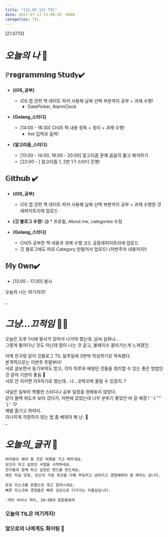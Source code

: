 ```yaml
---
title: "[21.07.13] TIL"
date: 2021-07-13 23:00:28 -0400
categories: TIL
---
```


[21.07.13]

# *오늘의 나* 🙌

## ℙ𝕣𝕠𝕘𝕣𝕒𝕞𝕞𝕚𝕟𝕘 𝕊𝕥𝕦𝕕𝕪✔️   

- **{iOS_공부}**

	* iOS 앱 관련 책 데이트 피커 사용해 날짜 선택 부분까지 공부 + 과제 수행!
		* DatePicker, AlarmClock

- **{Golang_스터디}**

	* [14:00 - 16:30] Ch05 책 내용 정독 + 정리 + 과제 수헹!
		* fmt 입력과 출력! 

- **{알고리즘_스터디}**

	* [13:00 - 14:00, 18:00 - 20:00] 알고리즘 문제 꼼꼼히 풀고 해석하기
	* [22:00 - ] 알고리즘 1, 2번 1:1 스터디 진행!


## 𝔾𝕚𝕥𝕙𝕦𝕓 ✔️

- **{iOS_공부}**

	* iOS 앱 관련 책 데이트 피커 사용해 날짜 선택 부분까지 공부 + 과제 수행한 것 레퍼지토리에 업로드

- **{깃 블로그 수정! :)}**
		* 프로필, About me, categories 수정

- **{Golang_스터디}**

	* Ch05 공부한 책 내용과 과제 수헹 코드 공동레퍼지토리에 업로드
	* 깃 블로그에도 따로 Category 만들어서 업로드! (저번주차 내용까지!)


## 𝕄𝕪 𝕆𝕨𝕟✔️
- [13:00 - 17:00] 봉사


오늘의 나는 여기까지! 
    
_
  
# *그냥...끄적임* ✍🏻

오늘은 오후 1시에 봉사가 있어서 나가야 했는데..날씨 실화냐...    
그렇게 돌아다닌 것도 아닌데 땀이 나는 것 같고, 불쾌지수 올라가는게 느껴졌던.    
     
어제 친구랑 같이 깃블로그 TIL 일주일에 3번씩 작성하기로 약속했다.     
본격적으로는 이번주 주말부터!   
서로 글보면서 동기부여도 받고, 각자 하루와 배웠던 것들을 정리할 수 있는 좋은 방법인 것 같아 기분이 좋음 🥰     
서로 안 지키면 지X하기로 했는데.. 나...꼬박꼬박 올릴 수 있겠지..?   
 
내일은 일부러 특별한 스터디나 공부 일정을 정해놓지 않았다.    
같이 블랙 위도우 보러 갔다가, 저번에 갔었는데 너무 분위기 좋았던 바 갈 예정 !╰(´︶`)╯♡     
제발 즐기고 와야지.    
지나치게 걱정하지 않는 법 좀 배워야 해 난. 🤔    
_


# *오늘의_글귀* 📜

	여러분이 해야 할 것은 여행을 가고 배우세요. 
	당신이 하고 싶었던 사업을 시작하세요.
	친구들과 함께 하고 싶었던 밴드를 만드세요.
	뭐든 지금 당장, 당신이 가장 최선을 다해 부딪히고 넘어지고 경험해봐야 할 때라는 겁니다.
	
	온갖 리스크를 온몸으로 겪고 일어나세요.
	빠른 리스크와 경험들은 빠른 성공으로 다가가는 지름길입니다. 
	
	-게리 바이너 척이, 20~30대 청춘들에게


### 오늘의 TIL은 여기까지!       
### 앞으로의 나에게도 화이팅 🌸  
